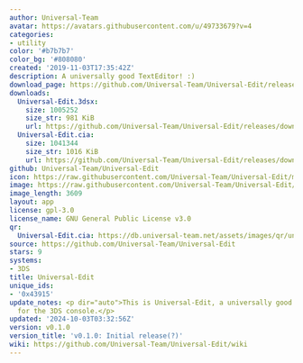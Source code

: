 ```yaml
---
author: Universal-Team
avatar: https://avatars.githubusercontent.com/u/49733679?v=4
categories:
- utility
color: '#b7b7b7'
color_bg: '#808080'
created: '2019-11-03T17:35:42Z'
description: A universally good TextEditor! :)
download_page: https://github.com/Universal-Team/Universal-Edit/releases
downloads:
  Universal-Edit.3dsx:
    size: 1005252
    size_str: 981 KiB
    url: https://github.com/Universal-Team/Universal-Edit/releases/download/v0.1.0/Universal-Edit.3dsx
  Universal-Edit.cia:
    size: 1041344
    size_str: 1016 KiB
    url: https://github.com/Universal-Team/Universal-Edit/releases/download/v0.1.0/Universal-Edit.cia
github: Universal-Team/Universal-Edit
icon: https://raw.githubusercontent.com/Universal-Team/Universal-Edit/master/3DS/app/icon.png
image: https://raw.githubusercontent.com/Universal-Team/Universal-Edit/master/3DS/app/banner.png
image_length: 3609
layout: app
license: gpl-3.0
license_name: GNU General Public License v3.0
qr:
  Universal-Edit.cia: https://db.universal-team.net/assets/images/qr/universal-edit-cia.png
source: https://github.com/Universal-Team/Universal-Edit
stars: 9
systems:
- 3DS
title: Universal-Edit
unique_ids:
- '0x43915'
update_notes: <p dir="auto">This is Universal-Edit, a universally good text editor
  for the 3DS console.</p>
updated: '2024-10-03T03:32:56Z'
version: v0.1.0
version_title: 'v0.1.0: Initial release(?)'
wiki: https://github.com/Universal-Team/Universal-Edit/wiki
---
```

